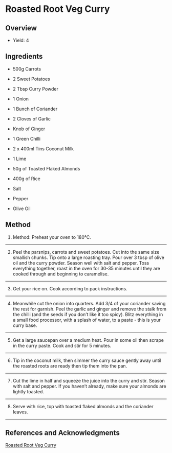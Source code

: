 # Roasted Root Veg Curry

## Overview

- Yield: 4

## Ingredients

- 500g Carrots

- 2 Sweet Potatoes

- 2 Tbsp Curry Powder

- 1 Onion

- 1 Bunch of Coriander

- 2 Cloves of Garlic

- Knob of Ginger

- 1 Green Chilli

- 2 x 400ml Tins Coconut Milk

- 1 Lime

- 50g of Toasted Flaked Almonds

- 400g of Rice

- Salt

- Pepper

- Olive Oil

## Method

1. Method: Preheat your oven to 180°C.
---

2. Peel the parsnips, carrots and sweet potatoes. Cut into the same size smallish chunks. Tip onto a large roasting tray. Pour over 3 tbsp of olive oil and the curry powder. Season well with salt and pepper. Toss everything together, roast in the oven for 30-35 minutes until they are cooked through and beginning to caramelise.
---

3. Get your rice on. Cook according to pack instructions.
---

4. Meanwhile cut the onion into quarters. Add 3/4 of your coriander saving the rest for garnish. Peel the garlic and ginger and remove the stalk from the chilli (and the seeds if you don’t like it too spicy). Blitz everything in a small food processor, with a splash of water, to a paste - this is your curry base.
---

5. Get a large saucepan over a medium heat. Pour in some oil then scrape in the curry paste. Cook and stir for 5 minutes.
---

6. Tip in the coconut milk, then simmer the curry sauce gently away until the roasted roots are ready then tip them into the pan.
---

7. Cut the lime in half and squeeze the juice into the curry and stir. Season with salt and pepper. If you haven’t already, make sure your almonds are lightly toasted.
---

8. Serve with rice, top with toasted flaked almonds and the coriander leaves.
---

## References and Acknowledgments

[Roasted Root Veg Curry](https://www.reddit.com/r/GifRecipes/comments/ejfeav/roasted_root_veg_curry/fcxbbrb/)
